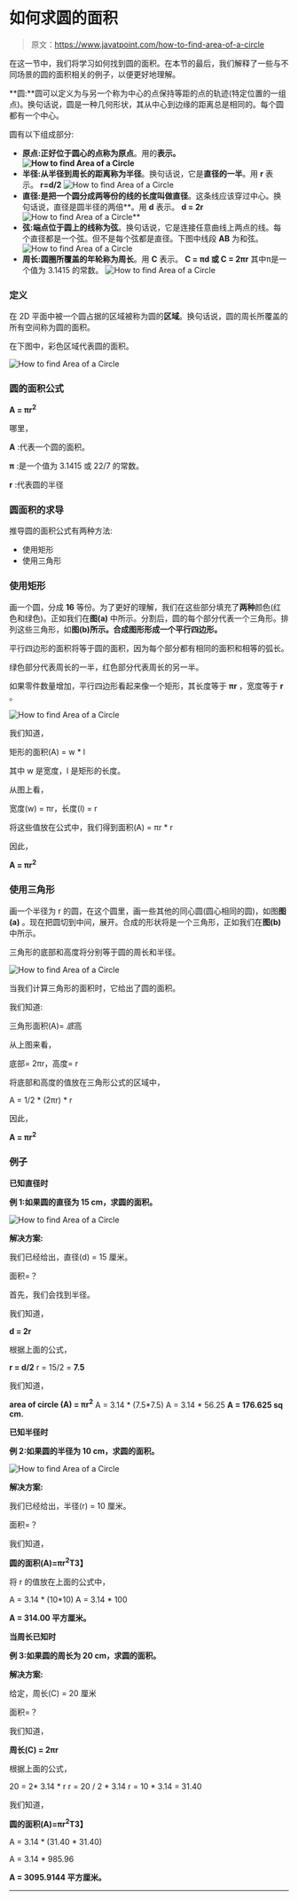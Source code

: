 # 如何求圆的面积

> 原文：<https://www.javatpoint.com/how-to-find-area-of-a-circle>

在这一节中，我们将学习如何找到圆的面积。在本节的最后，我们解释了一些与不同场景的圆的面积相关的例子，以便更好地理解。

**圆:**圆可以定义为与另一个称为中心的点保持等距的点的轨迹(特定位置的一组点)。换句话说，圆是一种几何形状，其从中心到边缘的距离总是相同的。每个圆都有一个中心。

圆有以下组成部分:

*   **原点:**正好位于圆心的点称为**原点**。用的**表示。
    ![How to find Area of a Circle](img/b12216b351c158f38434f6be88d10d6b.png)**
*   **半径:**从半径到周长的距离称为**半径**。换句话说，它是**直径的一半**。用 **r** 表示。
    **r=d/2**
    ![How to find Area of a Circle](img/b4caa3c4a9215616544c5941e32854ad.png)
*   **直径:**是把一个圆分成两等份的线的长度叫做**直径**。这条线应该穿过中心。换句话说，直径是圆半径的两倍**。用 **d** 表示。
    **d = 2r**
    ![How to find Area of a Circle](img/3f383fd5f54ae720224a6103ca52abaf.png)**
*   **弦:**端点位于圆上的线称为**弦**。换句话说，它是连接任意曲线上两点的线。每个直径都是一个弦。但不是每个弦都是直径。下图中线段 **AB** 为和弦。
    ![How to find Area of a Circle](img/95d42ddde37221993e315a93306c1a0a.png)
*   **周长:**圆圈所覆盖的年轮称为**周长**。用 **C** 表示。
    **C = πd 或 C = 2πr**
    其中π是一个值为 3.1415 的常数。
    ![How to find Area of a Circle](img/e48f8eecf8834cda1924da8f6c66dcb3.png)

### 定义

在 2D 平面中被一个圆占据的区域被称为圆的**区域**。换句话说，圆的周长所覆盖的所有空间称为圆的面积。

在下图中，彩色区域代表圆的面积。

![How to find Area of a Circle](img/e374be42701572c71b3520806e9d04e7.png)

### 圆的面积公式

**A = πr<sup>2</sup>**

哪里，

**A** :代表一个圆的面积。

**π** :是一个值为 3.1415 或 22/7 的常数。

**r** :代表圆的半径

### 圆面积的求导

推导圆的面积公式有两种方法:

*   使用矩形
*   使用三角形

### 使用矩形

画一个圆，分成 **16** 等份。为了更好的理解，我们在这些部分填充了**两种**颜色(红色和绿色)。正如我们在**图(a)** 中所示。分割后，圆的每个部分代表一个三角形。排列这些三角形，如**图(b)所示。**合成图形形成一个**平行四边形。**

平行四边形的面积将等于圆的面积，因为每个部分都有相同的面积和相等的弧长。

绿色部分代表周长的一半，红色部分代表周长的另一半。

如果零件数量增加，平行四边形看起来像一个矩形，其长度等于 **πr** ，宽度等于 **r** 。

![How to find Area of a Circle](img/d6d3aab2c39fce48d56772647c36d9dd.png)

我们知道，

矩形的面积(A) = w * l

其中 w 是宽度，l 是矩形的长度。

从图上看，

宽度(w) = πr，长度(l) = r

将这些值放在公式中，我们得到面积(A) = πr * r

因此，

**A = πr<sup>2</sup>**

### 使用三角形

画一个半径为 r 的圆，在这个圆里，画一些其他的同心圆(圆心相同的圆)，如图**图(a)** 。现在把圆切到中间，展开。合成的形状将是一个三角形，正如我们在**图(b)** 中所示。

三角形的底部和高度将分别等于圆的周长和半径。

![How to find Area of a Circle](img/b7ef7c8bad3b008ac7e00e5ea205f86a.png)

当我们计算三角形的面积时，它给出了圆的面积。

我们知道:

三角形面积(A)= *底*高

从上图来看，

底部= 2πr，高度= r

将底部和高度的值放在三角形公式的区域中，

A = 1/2 * (2πr) * r

因此，

**A = πr<sup>2</sup>**

### 例子

**已知直径时**

**例 1:如果圆的直径为 15 cm，求圆的面积。**

![How to find Area of a Circle](img/6ebe250daaa19014f5467deb13de2111.png)

**解决方案:**

我们已经给出，直径(d) = 15 厘米。

面积=？

首先，我们会找到半径。

我们知道，

**d = 2r**

根据上面的公式，

**r = d/2**
r = 15/2 = **7.5**

我们知道，

**area of circle (A) = πr<sup>2</sup>**
A = 3.14 * (7.5*7.5)
A = 3.14 * 56.25
**A = 176.625 sq cm.**

**已知半径时**

**例 2:如果圆的半径为 10 cm，求圆的面积。**

![How to find Area of a Circle](img/1e280ac790146996216707acbe1f08eb.png)

**解决方案:**

我们已经给出，半径(r) = 10 厘米。

面积=？

我们知道，

**圆的面积(A)=πr<sup>2</sup>T3】**

将 r 的值放在上面的公式中，

A = 3.14 * (10*10)
A = 3.14 * 100

**A = 314.00 平方厘米。**

**当周长已知时**

**例 3:如果圆的周长为 20 cm，求圆的面积。**

**解决方案:**

给定，周长(C) = 20 厘米

面积=？

我们知道，

**周长(C) = 2πr**

根据上面的公式，

20 = 2* 3.14 * r
r = 20 / 2 * 3.14
r = 10 * 3.14 = 31.40

我们知道，

**圆的面积(A)=πr<sup>2</sup>T3】**

A = 3.14 * (31.40 * 31.40)

A = 3.14 * 985.96

**A = 3095.9144 平方厘米。**

* * *